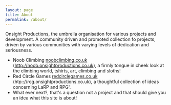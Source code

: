```yaml
---
layout: page
title: About
permalink: /about/
---
```


Onsight Productions, the umbrella organisation for various projects and development. 
A community driven and promoted collection fo projects, driven by various communities with varying levels of dedication and seriousness.

* Noob Climbing [noobclimbing.co.uk](http://noobclimbing.co.uk) (http://noob.onsightproductions.co.uk), a firmly tongue in cheek look at the climbing world, tshirts, art, climbing and sloths! 
* Red Circle Games [redcirclegames.co.uk](http://redcirclegames.co.uk) (htp:://rcg.onsightproductions.co.uk), a thoughtful collection of ideas concerning LaRP and RPG'. 
* What ever next?, that's a question not a project and that should give you an idea what this site is about!
